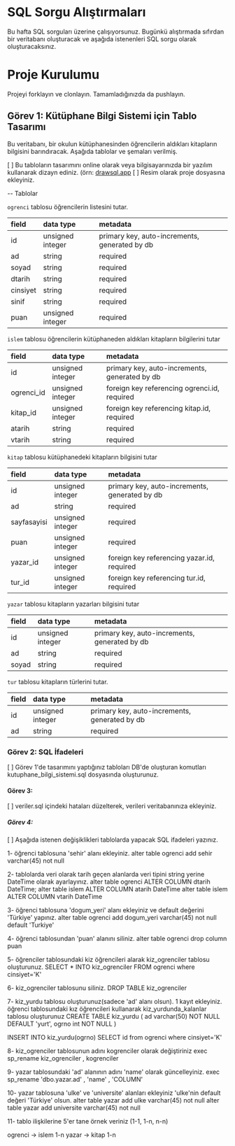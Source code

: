 # SQL Sorgu Alıştırmaları

Bu hafta SQL sorguları üzerine çalışıyorsunuz. Bugünkü alıştırmada sıfırdan bir veritabanı oluşturacak ve aşağıda istenenleri SQL sorgu olarak oluşturacaksınız.

# Proje Kurulumu
Projeyi forklayın ve clonlayın. Tamamladığınızda da pushlayın.

## Görev 1: Kütüphane Bilgi Sistemi için Tablo Tasarımı

Bu veritabanı, bir okulun kütüphanesinden öğrencilerin aldıkları kitapların bilgisini barındıracak. 
Aşağıda tablolar ve şemaları verilmiş. 

[ ] Bu tabloların tasarımını online olarak veya bilgisayarınızda bir yazılım kullanarak dizayn ediniz. (örn: [drawsql.app](https://drawsql.app/)
[ ] Resim olarak proje dosyasına ekleyiniz.

-- Tablolar 

`ogrenci` tablosu öğrencilerin listesini tutar.

| field        | data type        | metadata                                           |
| :----------- | :--------------- | :------------------------------------------------- |
| id      	   | unsigned integer | primary key, auto-increments, generated by db      |
| ad 		      | string           | required                                           |
| soyad 	      | string           | required                                           |
| dtarih 	   | string           | required                                           |
| cinsiyet     | string           | required                                           |
| sinif        | string           | required                                           |
| puan         | unsigned integer | required                                           |


`islem` tablosu öğrencilerin kütüphaneden aldıkları kitapların bilgilerini tutar

| field        | data type        | metadata                                           |
| :----------- | :--------------- | :------------------------------------------------- |
| id      	   | unsigned integer | primary key, auto-increments, generated by db      |
| ogrenci_id   | unsigned integer | foreign key referencing ogrenci.id, required       |
| kitap_id     | unsigned integer | foreign key referencing kitap.id, required	       |
| atarih 	   | string           | required                                           |
| vtarih 	   | string           | required                                           |


`kitap` tablosu kütüphanedeki kitapların bilgisini tutar

| field        | data type        | metadata                                           |
| :----------- | :--------------- | :------------------------------------------------- |
| id      	   | unsigned integer | primary key, auto-increments, generated by db      |
| ad 		      | string           | required                                           |
| sayfasayisi  | unsigned integer | required                                           |
| puan         | unsigned integer | required                                           |
| yazar_id     | unsigned integer | foreign key referencing yazar.id, required 		   |
| tur_id       | unsigned integer | foreign key referencing tur.id, required 		   |


`yazar` tablosu kitapların yazarları bilgisini tutar

| field        | data type        | metadata                                           |
| :----------- | :--------------- | :------------------------------------------------- |
| id      	   | unsigned integer | primary key, auto-increments, generated by db      |
| ad 		      | string           | required                                           |
| soyad 	      | string           | required                                           |


`tur` tablosu kitapların türlerini tutar.

| field        | data type        | metadata                                           |
| :----------- | :--------------- | :------------------------------------------------- |
| id      	   | unsigned integer | primary key, auto-increments, generated by db      |
| ad 		      | string           | required                                           |




### Görev 2: SQL İfadeleri

[ ] Görev 1'de tasarımını yaptığınız tabloları DB'de oluşturan komutları kutuphane_bilgi_sistemi.sql dosyasında oluşturunuz.


#### Görev 3: 

[ ] veriler.sql içindeki hataları düzelterek, verileri veritabanınıza ekleyiniz.


##### Görev 4: 

[ ] Aşağıda istenen değişiklikleri tablolarda yapacak SQL ifadeleri yazınız.

   1- öğrenci tablosuna 'sehir' alanı ekleyiniz.
alter table ogrenci add sehir varchar(45) not null

   2- tablolarda veri olarak tarih geçen alanlarda veri tipini string yerine DateTime olarak ayarlayınız.
alter table ogrenci ALTER COLUMN dtarih DateTime;
alter table islem ALTER COLUMN atarih DateTime
alter table islem ALTER COLUMN vtarih DateTime

   3- öğrenci tablosuna 'dogum_yeri' alanı ekleyiniz ve default değerini 'Türkiye' yapınız.
alter table ogrenci add dogum_yeri varchar(45) not null default 'Turkiye'

   4- öğrenci tablosundan 'puan' alanını siliniz.
alter table ogrenci drop column puan 

   5- öğrenciler tablosundaki kiz öğrencileri alarak kiz_ogrenciler tablosu oluşturunuz.
SELECT * INTO kiz_ogrenciler FROM ogrenci where cinsiyet='K'
   
   6- kiz_ogrenciler tablosunu siliniz.
DROP TABLE kiz_ogrenciler

   7- kiz_yurdu tablosu oluşturunuz(sadece 'ad' alanı olsun). 1 kayıt ekleyiniz.
      öğrenci tablosundaki kız öğrencileri kullanarak kiz_yurdunda_kalanlar tablosu oluşturunuz
CREATE TABLE kiz_yurdu 
(
ad varchar(50) NOT NULL DEFAULT 'yurt',
ogrno int NOT NULL
)

INSERT INTO kiz_yurdu(ogrno) SELECT id from ogrenci where cinsiyet='K'

   8- kiz_ogrenciler tablosunun adını kogrenciler olarak değiştiriniz
exec sp_rename kiz_ogrenciler , kogrenciler 

   9- yazar tablosundaki 'ad' alanının adını 'name' olarak güncelleyiniz.
exec sp_rename 'dbo.yazar.ad' , 'name' , 'COLUMN' 

   10- yazar tablosuna 'ulke' ve 'universite' alanları ekleyiniz 'ulke'nin default değeri 'Türkiye' olsun.
alter table yazar add ulke varchar(45) not null
alter table yazar add universite varchar(45) not null

   11- tablo ilişkilerine 5'er tane örnek veriniz (1-1, 1-n, n-n)  

ogrenci -> islem 1-n
yazar -> kitap 1-n 
